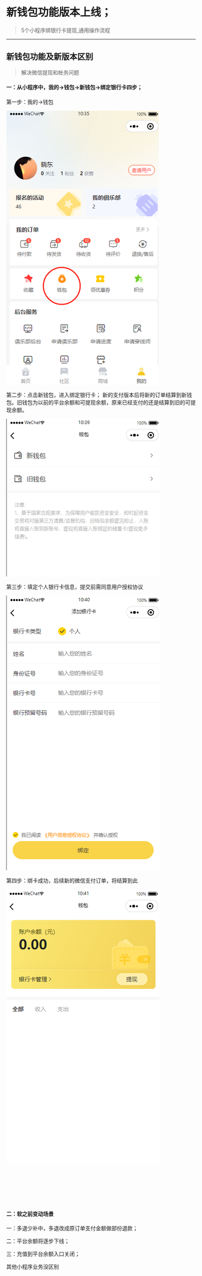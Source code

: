 # 新钱包功能版本上线；

> 5个小程序绑银行卡提现,通用操作流程

---
## 新钱包功能及新版本区别
> 解决微信提现和帐务问题

#### 一：从小程序中，我的->钱包->新钱包->绑定银行卡四步；

第一步：我的->钱包

![新钱包功能](images/club/money1.png)

第二步：点击新钱包，进入绑定银行卡； 新的支付版本后将新的订单结算到新钱包。旧钱包为以前的平台余额和可提现余额，原来已经支付的还是结算到旧的可提现余额。

![新钱包功能](images/club/money2.png)

第三步：填定个人银行卡信息，提交前需同意用户授权协议

![新钱包功能](images/club/money3.png)

第四步：绑卡成功，后续新的微信支付订单，将结算到此

![新钱包功能](images/club/money4.png)

<br><br><br><br><br>

#### 二：软之前变动场景

一：多退少补中，多退改成原订单支付金额做部份退款；<br>

二：平台余额将逐步下线；<br>

三：充值到平台余额入口关闭；<br>


其他小程序业务没区别

<br><br><br><br><br>

